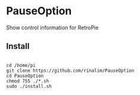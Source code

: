 # PauseOption
Show control information for RetroPie

## Install
<pre><code>
cd /home/pi
git clone https://github.com/rinalim/PauseOption
cd PauseOption
chmod 755 ./*.sh
sudo ./install.sh
</code></pre>
